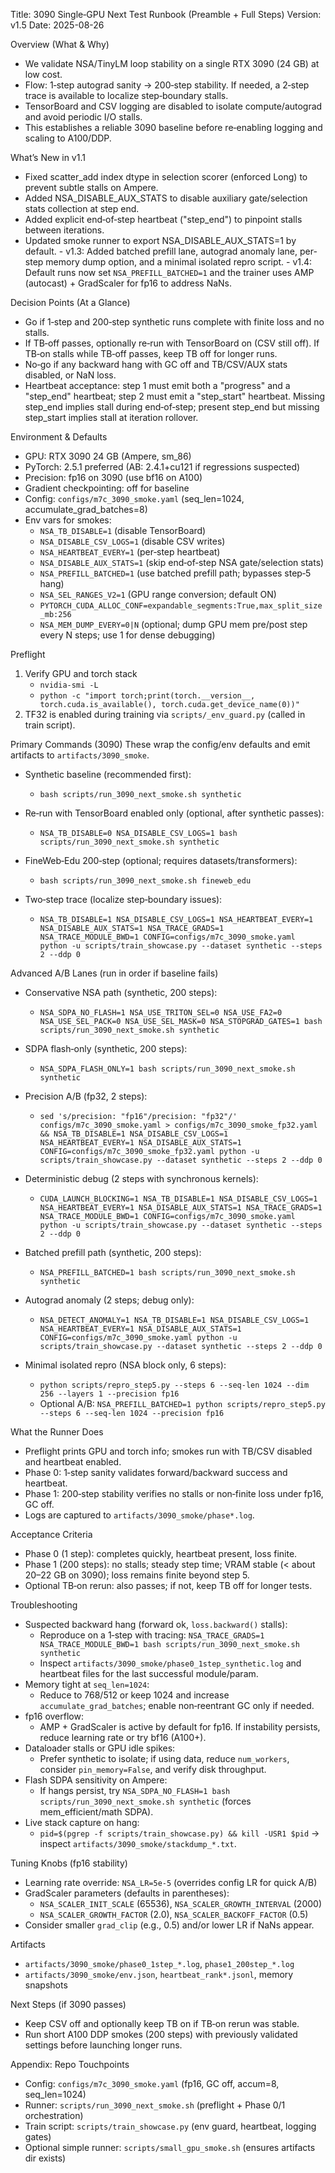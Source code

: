 Title: 3090 Single‑GPU Next Test Runbook (Preamble + Full Steps)
Version: v1.5
Date: 2025-08-26

Overview (What & Why)
- We validate NSA/TinyLM loop stability on a single RTX 3090 (24 GB) at low cost.
- Flow: 1‑step autograd sanity → 200‑step stability. If needed, a 2‑step trace is available to localize step‑boundary stalls.
- TensorBoard and CSV logging are disabled to isolate compute/autograd and avoid periodic I/O stalls.
- This establishes a reliable 3090 baseline before re‑enabling logging and scaling to A100/DDP.

What’s New in v1.1
- Fixed scatter_add index dtype in selection scorer (enforced Long) to prevent subtle stalls on Ampere.
- Added NSA_DISABLE_AUX_STATS to disable auxiliary gate/selection stats collection at step end.
- Added explicit end‑of‑step heartbeat ("step_end") to pinpoint stalls between iterations.
- Updated smoke runner to export NSA_DISABLE_AUX_STATS=1 by default.
\- v1.3: Added batched prefill lane, autograd anomaly lane, per-step memory dump option, and a minimal isolated repro script.
\- v1.4: Default runs now set `NSA_PREFILL_BATCHED=1` and the trainer uses AMP (autocast) + GradScaler for fp16 to address NaNs.

Decision Points (At a Glance)
- Go if 1‑step and 200‑step synthetic runs complete with finite loss and no stalls.
- If TB‑off passes, optionally re‑run with TensorBoard on (CSV still off). If TB‑on stalls while TB‑off passes, keep TB off for longer runs.
- No‑go if any backward hang with GC off and TB/CSV/AUX stats disabled, or NaN loss.
- Heartbeat acceptance: step 1 must emit both a "progress" and a "step_end" heartbeat; step 2 must emit a "step_start" heartbeat. Missing step_end implies stall during end‑of‑step; present step_end but missing step_start implies stall at iteration rollover.

Environment & Defaults
- GPU: RTX 3090 24 GB (Ampere, sm_86)
- PyTorch: 2.5.1 preferred (AB: 2.4.1+cu121 if regressions suspected)
- Precision: fp16 on 3090 (use bf16 on A100)
- Gradient checkpointing: off for baseline
- Config: `configs/m7c_3090_smoke.yaml` (seq_len=1024, accumulate_grad_batches=8)
- Env vars for smokes:
  - `NSA_TB_DISABLE=1` (disable TensorBoard)
  - `NSA_DISABLE_CSV_LOGS=1` (disable CSV writes)
  - `NSA_HEARTBEAT_EVERY=1` (per‑step heartbeat)
  - `NSA_DISABLE_AUX_STATS=1` (skip end‑of‑step NSA gate/selection stats)
  - `NSA_PREFILL_BATCHED=1` (use batched prefill path; bypasses step‑5 hang)
  - `NSA_SEL_RANGES_V2=1` (GPU range conversion; default ON)
  - `PYTORCH_CUDA_ALLOC_CONF=expandable_segments:True,max_split_size_mb:256`
  - `NSA_MEM_DUMP_EVERY=0|N` (optional; dump GPU mem pre/post step every N steps; use 1 for dense debugging)

Preflight
1) Verify GPU and torch stack
   - `nvidia-smi -L`
   - `python -c "import torch;print(torch.__version__, torch.cuda.is_available(), torch.cuda.get_device_name(0))"`
2) TF32 is enabled during training via `scripts/_env_guard.py` (called in train script).

Primary Commands (3090)
These wrap the config/env defaults and emit artifacts to `artifacts/3090_smoke`.

- Synthetic baseline (recommended first):
  - `bash scripts/run_3090_next_smoke.sh synthetic`

- Re‑run with TensorBoard enabled only (optional, after synthetic passes):
  - `NSA_TB_DISABLE=0 NSA_DISABLE_CSV_LOGS=1 bash scripts/run_3090_next_smoke.sh synthetic`

- FineWeb‑Edu 200‑step (optional; requires datasets/transformers):
  - `bash scripts/run_3090_next_smoke.sh fineweb_edu`

- Two‑step trace (localize step‑boundary issues):
  - `NSA_TB_DISABLE=1 NSA_DISABLE_CSV_LOGS=1 NSA_HEARTBEAT_EVERY=1 NSA_DISABLE_AUX_STATS=1 NSA_TRACE_GRADS=1 NSA_TRACE_MODULE_BWD=1 CONFIG=configs/m7c_3090_smoke.yaml python -u scripts/train_showcase.py --dataset synthetic --steps 2 --ddp 0`

Advanced A/B Lanes (run in order if baseline fails)
- Conservative NSA path (synthetic, 200 steps):
  - `NSA_SDPA_NO_FLASH=1 NSA_USE_TRITON_SEL=0 NSA_USE_FA2=0 NSA_USE_SEL_PACK=0 NSA_USE_SEL_MASK=0 NSA_STOPGRAD_GATES=1 bash scripts/run_3090_next_smoke.sh synthetic`

- SDPA flash‑only (synthetic, 200 steps):
  - `NSA_SDPA_FLASH_ONLY=1 bash scripts/run_3090_next_smoke.sh synthetic`

- Precision A/B (fp32, 2 steps):
  - `sed 's/precision: "fp16"/precision: "fp32"/' configs/m7c_3090_smoke.yaml > configs/m7c_3090_smoke_fp32.yaml && NSA_TB_DISABLE=1 NSA_DISABLE_CSV_LOGS=1 NSA_HEARTBEAT_EVERY=1 NSA_DISABLE_AUX_STATS=1 CONFIG=configs/m7c_3090_smoke_fp32.yaml python -u scripts/train_showcase.py --dataset synthetic --steps 2 --ddp 0`

- Deterministic debug (2 steps with synchronous kernels):
  - `CUDA_LAUNCH_BLOCKING=1 NSA_TB_DISABLE=1 NSA_DISABLE_CSV_LOGS=1 NSA_HEARTBEAT_EVERY=1 NSA_DISABLE_AUX_STATS=1 NSA_TRACE_GRADS=1 NSA_TRACE_MODULE_BWD=1 CONFIG=configs/m7c_3090_smoke.yaml python -u scripts/train_showcase.py --dataset synthetic --steps 2 --ddp 0`

- Batched prefill path (synthetic, 200 steps):
  - `NSA_PREFILL_BATCHED=1 bash scripts/run_3090_next_smoke.sh synthetic`

- Autograd anomaly (2 steps; debug only):
  - `NSA_DETECT_ANOMALY=1 NSA_TB_DISABLE=1 NSA_DISABLE_CSV_LOGS=1 NSA_HEARTBEAT_EVERY=1 NSA_DISABLE_AUX_STATS=1 CONFIG=configs/m7c_3090_smoke.yaml python -u scripts/train_showcase.py --dataset synthetic --steps 2 --ddp 0`

- Minimal isolated repro (NSA block only, 6 steps):
  - `python scripts/repro_step5.py --steps 6 --seq-len 1024 --dim 256 --layers 1 --precision fp16`
  - Optional A/B: `NSA_PREFILL_BATCHED=1 python scripts/repro_step5.py --steps 6 --seq-len 1024 --precision fp16`

What the Runner Does
- Preflight prints GPU and torch info; smokes run with TB/CSV disabled and heartbeat enabled.
- Phase 0: 1‑step sanity validates forward/backward success and heartbeat.
- Phase 1: 200‑step stability verifies no stalls or non‑finite loss under fp16, GC off.
- Logs are captured to `artifacts/3090_smoke/phase*.log`.

Acceptance Criteria
- Phase 0 (1 step): completes quickly, heartbeat present, loss finite.
- Phase 1 (200 steps): no stalls; steady step time; VRAM stable (< about 20–22 GB on 3090); loss remains finite beyond step 5.
- Optional TB‑on rerun: also passes; if not, keep TB off for longer tests.

Troubleshooting
- Suspected backward hang (forward ok, `loss.backward()` stalls):
  - Reproduce on a 1‑step with tracing: `NSA_TRACE_GRADS=1 NSA_TRACE_MODULE_BWD=1 bash scripts/run_3090_next_smoke.sh synthetic`
  - Inspect `artifacts/3090_smoke/phase0_1step_synthetic.log` and heartbeat files for the last successful module/param.
- Memory tight at `seq_len=1024`:
  - Reduce to 768/512 or keep 1024 and increase `accumulate_grad_batches`; enable non‑reentrant GC only if needed.
- fp16 overflow:
  - AMP + GradScaler is active by default for fp16. If instability persists, reduce learning rate or try bf16 (A100+).
- Dataloader stalls or GPU idle spikes:
  - Prefer synthetic to isolate; if using data, reduce `num_workers`, consider `pin_memory=False`, and verify disk throughput.
- Flash SDPA sensitivity on Ampere:
  - If hangs persist, try `NSA_SDPA_NO_FLASH=1 bash scripts/run_3090_next_smoke.sh synthetic` (forces mem_efficient/math SDPA).
- Live stack capture on hang:
  - `pid=$(pgrep -f scripts/train_showcase.py) && kill -USR1 $pid` → inspect `artifacts/3090_smoke/stackdump_*.txt`.

Tuning Knobs (fp16 stability)
- Learning rate override: `NSA_LR=5e-5` (overrides config LR for quick A/B)
- GradScaler parameters (defaults in parentheses):
  - `NSA_SCALER_INIT_SCALE` (65536), `NSA_SCALER_GROWTH_INTERVAL` (2000)
  - `NSA_SCALER_GROWTH_FACTOR` (2.0), `NSA_SCALER_BACKOFF_FACTOR` (0.5)
- Consider smaller `grad_clip` (e.g., 0.5) and/or lower LR if NaNs appear.

Artifacts
- `artifacts/3090_smoke/phase0_1step_*.log`, `phase1_200step_*.log`
- `artifacts/3090_smoke/env.json`, `heartbeat_rank*.jsonl`, memory snapshots

Next Steps (if 3090 passes)
- Keep CSV off and optionally keep TB on if TB‑on rerun was stable.
- Run short A100 DDP smokes (200 steps) with previously validated settings before launching longer runs.

Appendix: Repo Touchpoints
- Config: `configs/m7c_3090_smoke.yaml` (fp16, GC off, accum=8, seq_len=1024)
- Runner: `scripts/run_3090_next_smoke.sh` (preflight + Phase 0/1 orchestration)
- Train script: `scripts/train_showcase.py` (env guard, heartbeat, logging gates)
- Optional simple runner: `scripts/small_gpu_smoke.sh` (ensures artifacts dir exists)
